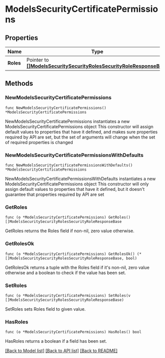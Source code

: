 # ModelsSecurityCertificatePermissions

## Properties

Name | Type | Description | Notes
------------ | ------------- | ------------- | -------------
**Roles** | Pointer to [**[]ModelsSecuritySecurityRolesSecurityRoleResponseBase**](ModelsSecuritySecurityRolesSecurityRoleResponseBase.md) |  | [optional] 

## Methods

### NewModelsSecurityCertificatePermissions

`func NewModelsSecurityCertificatePermissions() *ModelsSecurityCertificatePermissions`

NewModelsSecurityCertificatePermissions instantiates a new ModelsSecurityCertificatePermissions object
This constructor will assign default values to properties that have it defined,
and makes sure properties required by API are set, but the set of arguments
will change when the set of required properties is changed

### NewModelsSecurityCertificatePermissionsWithDefaults

`func NewModelsSecurityCertificatePermissionsWithDefaults() *ModelsSecurityCertificatePermissions`

NewModelsSecurityCertificatePermissionsWithDefaults instantiates a new ModelsSecurityCertificatePermissions object
This constructor will only assign default values to properties that have it defined,
but it doesn't guarantee that properties required by API are set

### GetRoles

`func (o *ModelsSecurityCertificatePermissions) GetRoles() []ModelsSecuritySecurityRolesSecurityRoleResponseBase`

GetRoles returns the Roles field if non-nil, zero value otherwise.

### GetRolesOk

`func (o *ModelsSecurityCertificatePermissions) GetRolesOk() (*[]ModelsSecuritySecurityRolesSecurityRoleResponseBase, bool)`

GetRolesOk returns a tuple with the Roles field if it's non-nil, zero value otherwise
and a boolean to check if the value has been set.

### SetRoles

`func (o *ModelsSecurityCertificatePermissions) SetRoles(v []ModelsSecuritySecurityRolesSecurityRoleResponseBase)`

SetRoles sets Roles field to given value.

### HasRoles

`func (o *ModelsSecurityCertificatePermissions) HasRoles() bool`

HasRoles returns a boolean if a field has been set.


[[Back to Model list]](../README.md#documentation-for-models) [[Back to API list]](../README.md#documentation-for-api-endpoints) [[Back to README]](../README.md)


